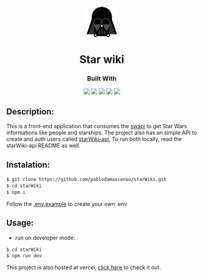 <p align="center">
  <a href="https://github.com/pablodamascenoo/starWiki">
    <img src="./public/darth-vader_icon.svg" alt="readme-logo" width="80" height="80">

  </a>

  <h1 align="center">
    Star wiki
  </h1>
</p>

<div align="center">
  <h3>Built With</h3>

  <img src="https://img.shields.io/badge/React-20232A?style=for-the-badge&logo=react&logoColor=61DAFB" height="30px"/>
  <img src="https://img.shields.io/badge/Tailwind_CSS-38B2AC?style=for-the-badge&logo=tailwind-css&logoColor=white" height="30px"/>
  <img src="https://img.shields.io/badge/Material--UI-0081CB?style=for-the-badge&logo=material-ui&logoColor=white" height="30px"/>
  <img src="https://img.shields.io/badge/React_Router-CA4245?style=for-the-badge&logo=react-router&logoColor=white" height="30px"/>  
  <img src="https://img.shields.io/badge/Vercel-000000?style=for-the-badge&logo=vercel&logoColor=white" height="30px"/>
  
</div>

## Description:

This is a front-end application that consumes the [swapi](https://swapi.dev/) to get Star Wars informations like people and starships. The project also has an simple API to create and auth users called [starWiki-api](https://github.com/pablodamascenoo/starWiki-api), To run both locally, read the starWiki-api README as well.

## Instalation:

```bash
$ git clone https://github.com/pablodamascenoo/starWiki.git
$ cd starWiki
$ npm i
```

Follow the [.env.example](.env.example) to create your own .env

## Usage:

- run on developer mode:

```bash
$ cd starWiki
$ npm run dev
```

This project is also hosted at vercel, [click here](https://star-wiki-pablodamascenoo.vercel.app) to check it out.
